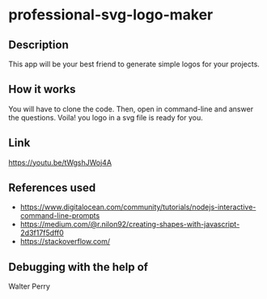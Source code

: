 # professional-svg-logo-maker

## Description
This app will be your best friend to generate simple logos for your projects.

## How it works
You will have to clone the code.
Then, open in command-line and answer the questions.
Voila! you logo in a svg file is ready for you.

## Link
https://youtu.be/tWgshJWoj4A

## References used
* https://www.digitalocean.com/community/tutorials/nodejs-interactive-command-line-prompts
* https://medium.com/@r.nilon92/creating-shapes-with-javascript-2d3f17f5dff0
* https://stackoverflow.com/

## Debugging with the help of 
Walter Perry
